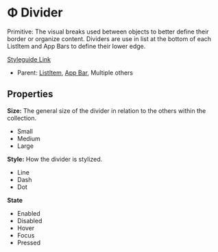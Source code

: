 # Φ Divider

Primitive: The visual breaks used between objects to better define their border or organize content. Dividers are use in list at the bottom of each ListItem and App Bars to define their lower edge.

[Styleguide Link](https://zpl.io/V4Gey04)

* Parent: [ListItem](../components/list-view/list-item/), [App Bar](../components/app-bar/), Multiple others

## Properties

**Size:** The general size of the divider in relation to the others within the collection.

* Small
* Medium
* Large

**Style:** How the divider is stylized.

* Line
* Dash
* Dot

**State**

* Enabled
* Disabled
* Hover
* Focus
* Pressed
